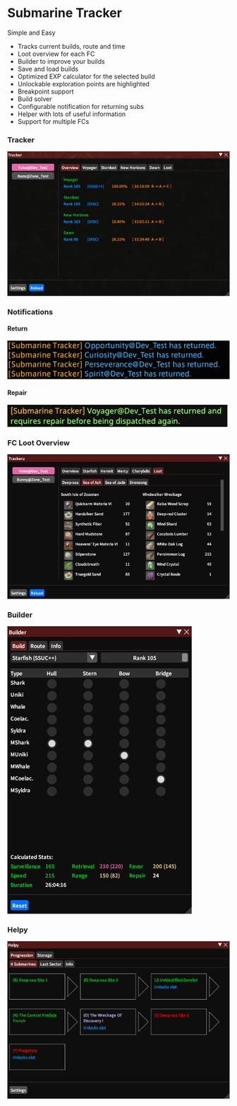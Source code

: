 # Submarine Tracker

Simple and Easy  
+ Tracks current builds, route and time 
+ Loot overview for each FC
+ Builder to improve your builds 
+ Save and load builds
+ Optimized EXP calculator for the selected build
+ Unlockable exploration points are highlighted
+ Breakpoint support
+ Build solver
+ Configurable notification for returning subs
+ Helper with lots of useful information
+ Support for multiple FCs  

### Tracker
![tracker](SubmarineTracker/images/tracker2.png)

### Notifications
#### Return
![notify](SubmarineTracker/images/chat.png)
#### Repair
![notify](SubmarineTracker/images/repair.png)

### FC Loot Overview
![loot](SubmarineTracker/images/fcLoot.png)

### Builder
![builder](SubmarineTracker/images/builder.png)

### Helpy
![helpy](SubmarineTracker/images/helpy.png)
